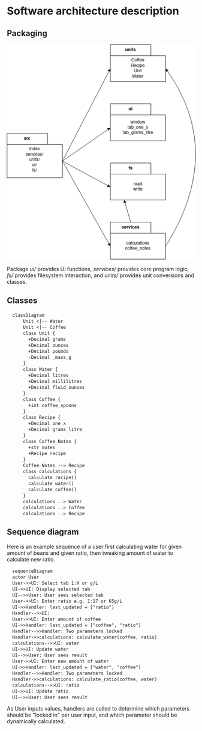 # Software architecture description

## Packaging

![Package diagram](./img/packaging.png)

Package _ui/_ provides UI functions, _services/_ provides core program logic, _fs/_ provides filesystem interaction, and _units/_ provides unit conversions and classes.

## Classes

```mermaid
  classDiagram
      Unit <|-- Water
      Unit <|-- Coffee
      class Unit {
        +Decimal grams
        +Decimal ounces
        +Decimal pounds
        -Decimal _mass_g
      }
      class Water {
        +Decimal litres
        +Decimal millilitres
        +Decimal fluid_ounces
      }
      class Coffee {
        +int coffee_spoons
      }
      class Recipe {
        +Decimal one_x
        +Decimal grams_litre
      }
      class Coffee_Notes {
        +str notes
        +Recipe recipe
      }
      Coffee_Notes --> Recipe
      class calculations {
        calculate_recipe()
        calculate_water()
        calculate_coffee()
      }
      calculations ..> Water
      calculations ..> Coffee
      calculations ..> Recipe
```

## Sequence diagram
Here is an example sequence of a user first calculating water for given amount of beans and given ratio, then tweaking amount of water to calculate new ratio.

```mermaid
  sequenceDiagram
  actor User
  User->>UI: Select tab 1:X or g/L
  UI->>UI: Display selected tab
  UI-->>User: User sees selected tab
  User->>UI: Enter ratio e.g. 1:17 or 65g/L
  UI->>Handler: last_updated = ["ratio"]
  Handler-->>UI: 
  User->>UI: Enter amount of coffee
  UI->>Handler: last_updated = ["coffee", "ratio"]
  Handler-->>Handler: Two parameters locked
  Handler->>calculations: calculate_water(coffee, ratio)
  calculations-->>UI: water
  UI->>UI: Update water
  UI-->>User: User sees result
  User->>UI: Enter new amount of water
  UI->>Handler: last_updated = ["water", "coffee"]
  Handler-->>Handler: Two parameters locked
  Handler->>calculations: calculate_ratio(coffee, water)
  calculations-->>UI: ratio
  UI->>UI: Update ratio
  UI-->>User: User sees result
```

As User inputs values, handlers are called to determine which parameters should be "locked in" per user input, and which parameter should be dynamically calculated.